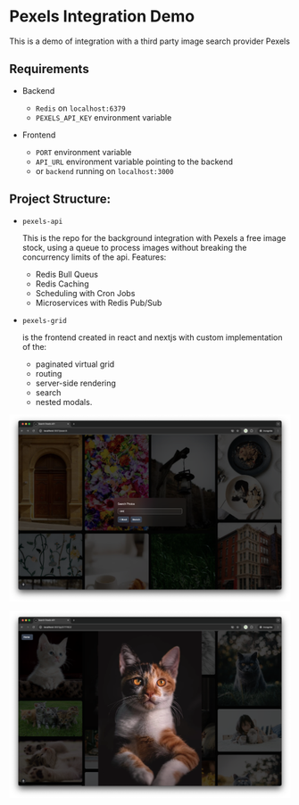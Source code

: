 # Pexels Integration Demo

This is a demo of integration with a third party image search provider Pexels

## Requirements

- Backend 
  - ```Redis``` on ```localhost:6379```
  - ```PEXELS_API_KEY``` environment variable

- Frontend
  - ```PORT``` environment variable
  - ```API_URL``` environment variable pointing to the backend
  - or ```backend``` running on ```localhost:3000```

## Project Structure:

- ```pexels-api```

  This is the repo for the background integration with Pexels a free image stock, using a queue to process images without breaking the concurrency limits of the api. Features:
  - Redis Bull Queus
  - Redis Caching
  - Scheduling with Cron Jobs
  - Microservices with Redis Pub/Sub

- ```pexels-grid```

  is the frontend created in react and nextjs with custom implementation of the:
  - paginated virtual grid
  - routing
  - server-side rendering
  - search
  - nested modals.

![cat](docs/search.png)

![cat](docs/cat.png)